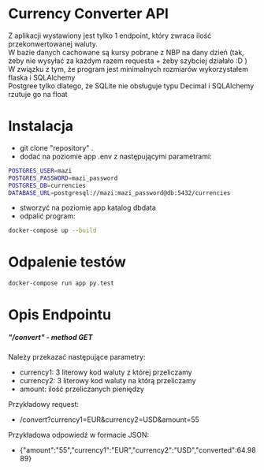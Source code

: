 # Currency Converter API

Z aplikacji wystawiony jest tylko 1 endpoint, który zwraca ilość przekonwertowanej waluty.<br>
W bazie danych cachowane są kursy pobrane z NBP na dany dzień (tak, żeby nie wysyłać za każdym razem requesta + żeby szybciej działało :D )<br>
W związku z tym, że program jest minimalnych rozmiarów wykorzystałem flaska i SQLAlchemy<br>
Postgree tylko dlatego, że SQLite nie obsługuje typu Decimal i SQLAlchemy rzutuje go na float<br>


# Instalacja

- git clone "repository" .
- dodać na poziomie app .env z następującymi parametrami:
```bash
POSTGRES_USER=mazi
POSTGRES_PASSWORD=mazi_password
POSTGRES_DB=currencies
DATABASE_URL=postgresql://mazi:mazi_password@db:5432/currencies
```
- stworzyć na poziomie app katalog dbdata
- odpalić program:
```bash
docker-compose up --build
```


# Odpalenie testów

```bash
docker-compose run app py.test
```


# Opis Endpointu

##### "/convert"  -  method GET
Należy przekazać następujące parametry:
- currency1: 3 literowy kod waluty z której przeliczamy<br>
- currency2: 3 literowy kod waluty na którą przeliczamy<br>
- amount: ilość przeliczanych pieniędzy

Przykładowy request:
- /convert?currency1=EUR&currency2=USD&amount=55

Przykładowa odpowiedź w formacie JSON:
- {"amount":"55","currency1":"EUR","currency2":"USD","converted":64.9889}
